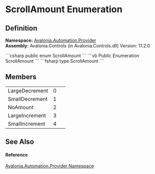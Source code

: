 # ScrollAmount Enumeration




## Definition
**Namespace:** <a href="N_Avalonia_Automation_Provider">Avalonia.Automation.Provider</a>  
**Assembly:** Avalonia.Controls (in Avalonia.Controls.dll) Version: 11.2.0

<Tabs groupId="api-code-preview">
<TabItem value="csharp" label="C#">
```csharp
public enum ScrollAmount
```
</TabItem>
<TabItem value="vb" label="VB">
```vb
Public Enumeration ScrollAmount
```
</TabItem>
<TabItem value="fsharp" label="F#">
```fsharp
type ScrollAmount
```
</TabItem>
</Tabs>



## Members
<table>
<tr>
<td>LargeDecrement</td>
<td>0</td>
<td> </td>
</tr>
<tr>
<td>SmallDecrement</td>
<td>1</td>
<td> </td>
</tr>
<tr>
<td>NoAmount</td>
<td>2</td>
<td> </td>
</tr>
<tr>
<td>LargeIncrement</td>
<td>3</td>
<td> </td>
</tr>
<tr>
<td>SmallIncrement</td>
<td>4</td>
<td> </td>
</tr>
</table>

## See Also


#### Reference
<a href="N_Avalonia_Automation_Provider">Avalonia.Automation.Provider Namespace</a>  

